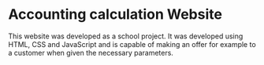 # Accounting calculation Website

This website was developed as a school project. It was developed using HTML, CSS and JavaScript and is capable of making an offer for example to a customer when given the 
necessary parameters.
